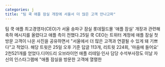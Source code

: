 ```yaml
---
categories: j
title: "팀 쿡 애플 잠실 개장에 서울서 더 많은 고객 만나고파"
---
```

팀 쿡 애플 최고경영자(CEO)가 서울 송파구 잠실 롯데월드몰 &#39;애플 잠실&#39; 개장과 관련해 축하 메시지를 올렸다고 애플 측이 전했다.25일 쿡 CEO는 트위터 계정에 애플 잠실 첫 방문 고객이 나온 사진을 공유하면서 "서울에서 더 많은 고객과 연결될 수 있게 돼 기쁘다"고 적었다. 해당 트윗은 25일 오후 기준 답글 113개, 리트윗 224회, &#39;마음에 들어요&#39; 2천521개를 얻었다.디어드리 오브라이언 애플 리테일·인사 담당 수석부사장도 이날 자신의 인스타그램에 "애플 잠실을 방문한 고객에 열렬한